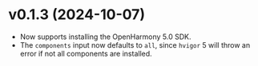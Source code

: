 # v0.1.3 (2024-10-07)

- Now supports installing the OpenHarmony 5.0 SDK.
- The `components` input now defaults to `all`, since `hvigor` 5 will throw an error if not all
  components are installed.
